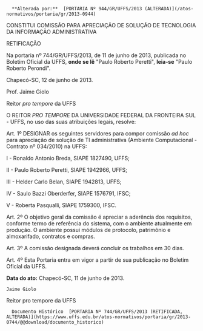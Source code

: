       **Alterada por:**  [PORTARIA Nº 944/GR/UFFS/2013 (ALTERADA)](/atos-normativos/portaria/gr/2013-0944) 

   CONSTITUI COMISSÃO PARA APRECIAÇÃO DE SOLUÇÃO DE TECNOLOGIA DA INFORMAÇÃO ADMINISTRATIVA  

RETIFICAÇÃO

 Na portaria nº 744/GR/UFFS/2013, de 11 de junho de 2013, publicada no Boletim Oficial da UFFS, **onde se lê** "Paulo Roberto Peretti", **leia-se** "Paulo Roberto Perondi".

 Chapecó-SC, 12 de junho de 2013.

 Prof. Jaime Giolo

 Reitor *pro tempore* da UFFS

 O REITOR *PRO TEMPORE* DA UNIVERSIDADE FEDERAL DA FRONTEIRA SUL - UFFS, no uso das suas atribuições legais, resolve:

 Art. 1º DESIGNAR os seguintes servidores para compor comissão *ad hoc* para apreciação de solução de TI administrativa (Ambiente Computacional - Contrato nº 034/2010) na UFFS:

 I - Ronaldo Antonio Breda, SIAPE 1827490, UFFS;

 II - Paulo Roberto Peretti, SIAPE 1942966, UFFS;

 III - Helder Carlo Belan, SIAPE 1942813, UFFS;

 IV - Saulo Bazzi Oberderfer, SIAPE 1576791, IFSC;

 V - Roberta Pasqualli, SIAPE 1759300, IFSC.

 Art. 2º O objetivo geral da comissão é apreciar a aderência dos requisitos, conforme termo de referência do sistema, com o ambiente atualmente em produção. O ambiente possui módulos de protocolo, patrimônio e almoxarifado, contratos e compras.

 Art. 3º A comissão designada deverá concluir os trabalhos em 30 dias.

 Art. 4º Esta Portaria entra em vigor a partir de sua publicação no Boletim Oficial da UFFS.

  

   **Data do ato:** Chapecó-SC, 11 de junho de 2013.   
 

    Jaime Giolo   
 Reitor pro tempore da UFFS 

      Documento Histórico  [PORTARIA Nº 744/GR/UFFS/2013 (RETIFICADA, ALTERADA)](https://www.uffs.edu.br/atos-normativos/portaria/gr/2013-0744/@@download/documento_historico)     
      